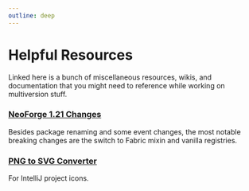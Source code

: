 ```yaml
---
outline: deep
---
```


# Helpful Resources

Linked here is a bunch of miscellaneous resources, wikis, and documentation that you might need to reference
while working on multiversion stuff.

### [NeoForge 1.21 Changes](https://neoforged.net/news/21.0release/#enum-extensions-rework-introduced-in-neoforge-21010-beta)
Besides package renaming and some event changes, the most notable breaking changes are the switch to Fabric mixin and vanilla registries.

### [PNG to SVG Converter](https://www.adobe.com/express/feature/image/convert/png-to-svg)
For IntelliJ project icons.